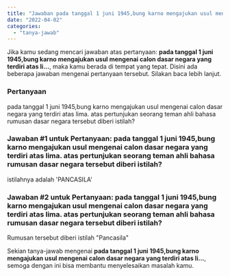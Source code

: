 ```yaml
---
title: "Jawaban pada tanggal 1 juni 1945,bung karno mengajukan usul mengenai calon dasar negara yang terdiri atas li..."
date: "2022-04-02"
categories: 
  - "tanya-jawab"
---
```


Jika kamu sedang mencari jawaban atas pertanyaan: **pada tanggal 1 juni 1945,bung karno mengajukan usul mengenai calon dasar negara yang terdiri atas li...**, maka kamu berada di tempat yang tepat. Disini ada beberapa jawaban mengenai pertanyaan tersebut. Silakan baca lebih lanjut.

### Pertanyaan

pada tanggal 1 juni 1945,bung karno mengajukan usul mengenai calon dasar negara yang terdiri atas lima. atas pertunjukan seorang teman ahli bahasa rumusan dasar negara tersebut diberi istilah?

### Jawaban #1 untuk Pertanyaan: pada tanggal 1 juni 1945,bung karno mengajukan usul mengenai calon dasar negara yang terdiri atas lima. atas pertunjukan seorang teman ahli bahasa rumusan dasar negara tersebut diberi istilah?

istilahnya adalah 'PANCASILA'

### Jawaban #2 untuk Pertanyaan: pada tanggal 1 juni 1945,bung karno mengajukan usul mengenai calon dasar negara yang terdiri atas lima. atas pertunjukan seorang teman ahli bahasa rumusan dasar negara tersebut diberi istilah?

Rumusan tersebut diberi istilah "Pancasila"

Sekian tanya-jawab mengenai **pada tanggal 1 juni 1945,bung karno mengajukan usul mengenai calon dasar negara yang terdiri atas li...**, semoga dengan ini bisa membantu menyelesaikan masalah kamu.
